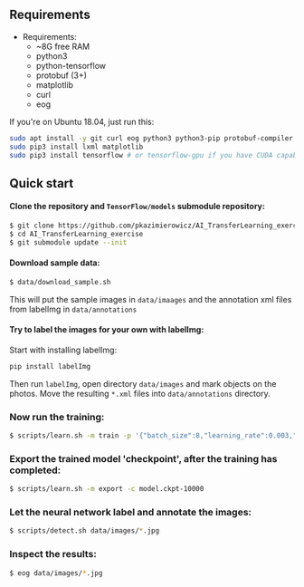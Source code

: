 ## Requirements
* Requirements:
    * ~8G free RAM
    * python3
    * python-tensorflow
    * protobuf (3+)
    * matplotlib
    * curl
    * eog

If you're on Ubuntu 18.04, just run this:

```bash
sudo apt install -y git curl eog python3 python3-pip protobuf-compiler
sudo pip3 install lxml matplotlib
sudo pip3 install tensorflow # or tensorflow-gpu if you have CUDA capable GPU and drivers
```

## Quick start

#### Clone the repository and `TensorFlow/models` submodule repository:
```bash
$ git clone https://github.com/pkazimierowicz/AI_TransferLearning_exercise.git
$ cd AI_TransferLearning_exercise
$ git submodule update --init
```

#### Download sample data:
```bash
$ data/download_sample.sh
```

This will put the sample images in `data/imaages` and the annotation xml files from labelImg in `data/annotations`


#### Try to label the images for your own with labelImg:
Start with installing labelImg:
```bash
pip install labelImg
```
Then run `labelImg`, open directory `data/images` and mark objects on the photos.
Move the resulting `*.xml` files into `data/annotations` directory.


### Now run the training:
```bash
$ scripts/learn.sh -m train -p '{"batch_size":8,"learning_rate":0.003,"train_steps":10000}'
```

### Export the trained model 'checkpoint', after the training has completed:
```bash
$ scripts/learn.sh -m export -c model.ckpt-10000
```

### Let the neural network label and annotate the images:
```bash
$ scripts/detect.sh data/images/*.jpg
```

### Inspect the results:
```bash
$ eog data/images/*.jpg
```
